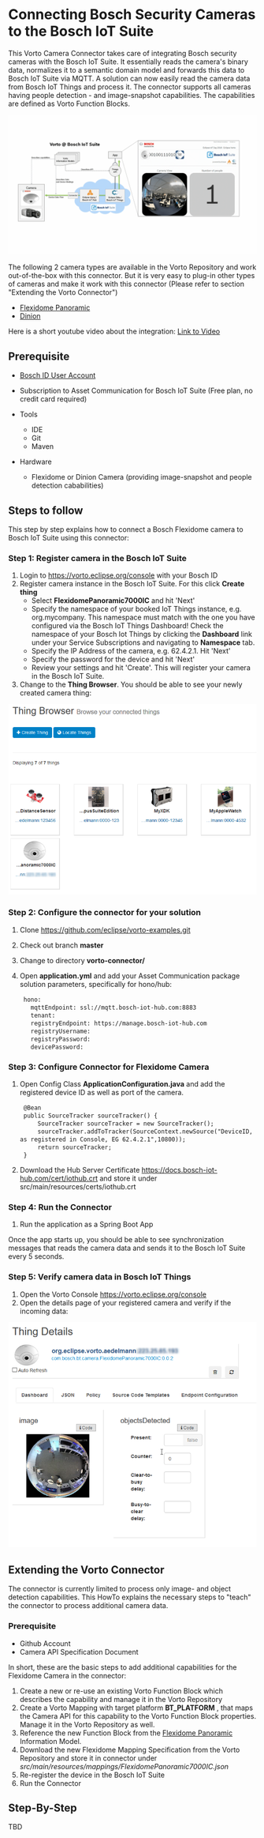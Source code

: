 # Connecting Bosch Security Cameras to the Bosch IoT Suite 

This Vorto Camera Connector takes care of integrating Bosch security cameras with the Bosch IoT Suite. It essentially reads the camera's binary data, normalizes it to a semantic domain model and forwards this data to Bosch IoT Suite via MQTT. A solution can now easily read the camera data from Bosch IoT Things and process it.
The connector supports all cameras having people detection - and image-snapshot capabilities.
The capabilities are defined as Vorto Function Blocks. 

<img src="images/overview.gif"/>

The following 2 camera types are available in the Vorto Repository and work out-of-the-box with this connector. But it is very easy to plug-in other types of cameras and make it work with this connector (Please refer to section "Extending the Vorto Connector")

* [Flexidome Panoramic](https://vorto.eclipse.org/#/details/com.bosch.bt.camera:FlexidomePanoramic7000IC:0.0.2) 
* [Dinion](https://vorto.eclipse.org/#/details/com.bosch.bt.camera:DinionIPStarlight8000MP:0.0.1)

Here is a short youtube video about the integration: [Link to Video](https://www.youtube.com/watch?v=P6m-6NMoN_Y&feature=youtu.be)

## Prerequisite

* [Bosch ID User Account](https://accounts.bosch-iot-suite.com)
* Subscription to Asset Communication for Bosch IoT Suite (Free plan, no credit card required)

* Tools
	* IDE
	* Git
	* Maven

* Hardware
	* Flexidome or Dinion Camera (providing image-snapshot and people detection cababilities)

## Steps to follow

This step by step explains how to connect a Bosch Flexidome camera to Bosch IoT Suite using this connector:

### Step 1: Register camera in the Bosch IoT Suite

1. Login to https://vorto.eclipse.org/console with your Bosch ID
2. Register camera instance in the Bosch IoT Suite. For this click **Create thing**
	* Select **FlexidomePanoramic7000IC** and hit 'Next'
	* Specify the namespace of your booked IoT Things instance, e.g. org.mycompany. This namespace must match with the one you have configured via the Bosch IoT Things Dashboard! Check the namespace of your Bosch Iot Things by clicking the **Dashboard** link under your Service Subscriptions and navigating to **Namespace** tab.
	* Specify the IP Address of the camera, e.g. 62.4.2.1. Hit 'Next'
	* Specify the password for the device and hit 'Next'
	* Review your settings and hit 'Create'. This will register your camera in the Bosch IoT Suite.
3. Change to the **Thing Browser**. You should be able to see your newly created camera thing:

![](images/thingbrowser.png)

### Step 2: Configure the connector for your solution

1. Clone https://github.com/eclipse/vorto-examples.git
2. Check out branch **master**
3. Change to directory **vorto-connector/**
3. Open **application.yml** and add your Asset Communication package solution parameters, specifically for hono/hub:

		hono:
		  mqttEndpoint: ssl://mqtt.bosch-iot-hub.com:8883
  	  	  tenant: 
          registryEndpoint: https://manage.bosch-iot-hub.com
          registryUsername: 
          registryPassword: 
          devicePassword:     


### Step 3: Configure Connector for Flexidome Camera

1. Open Config Class **ApplicationConfiguration.java** and add the registered device ID as well as port of the camera.


		@Bean
		public SourceTracker sourceTracker() {
			SourceTracker sourceTracker = new SourceTracker();
			sourceTracker.addToTracker(SourceContext.newSource("DeviceID, as registered in Console, EG 62.4.2.1",10800));
			return sourceTracker;
		}

2. Download the Hub Server Certificate https://docs.bosch-iot-hub.com/cert/iothub.crt and store it under src/main/resources/certs/iothub.crt


### Step 4: Run the Connector

1. Run the application as a Spring Boot App

Once the app starts up, you should be able to see synchronization messages that reads the camera data and sends it to the Bosch IoT Suite every 5 seconds. 

### Step 5: Verify camera data in Bosch IoT Things

1. Open the Vorto Console https://vorto.eclipse.org/console
2. Open the details page of your registered camera and verify if the incoming data:

![](images/data_verification_console.png)


## Extending the Vorto Connector 

The connector is currently limited to process only image- and object detection capabilities. 
This HowTo explains the necessary steps to "teach" the connector to process additional camera data.

### Prerequisite

* Github Account
* Camera API Specification Document

In short, these are the basic steps to add additional capabilities for the Flexidome Camera in the connector:

1. Create a new or re-use an existing Vorto Function Block which describes the capability and manage it in the Vorto Repository
2. Create a Vorto Mapping with target platform **BT_PLATFORM** , that maps the Camera API for this capability to the Vorto Function Block properties. Manage it in the Vorto Repository as well.
3. Reference the new Function Block from the [Flexidome Panoramic](https://vorto.eclipse.org/#/details/com.bosch.bt.camera:FlexidomePanoramic7000IC:0.0.2) Information Model.
4. Download the new Flexidome Mapping Specification from the Vorto Repository and store it in connector under _src/main/resources/mappings/FlexidomePanoramic7000IC.json_
5. Re-register the device in the Bosch IoT Suite
6. Run the Connector

## Step-By-Step

TBD